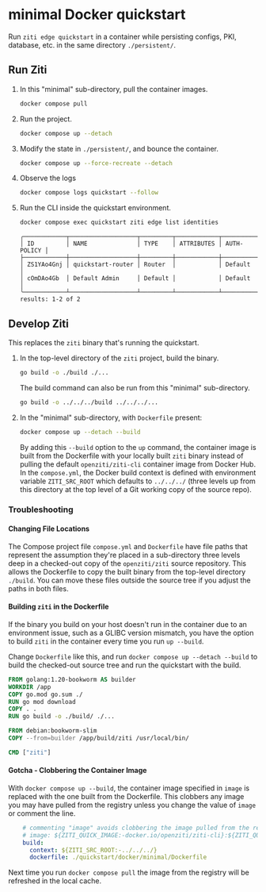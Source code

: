 # minimal Docker quickstart

Run `ziti edge quickstart` in a container while persisting configs, PKI, database, etc. in the same directory `./persistent/`.

## Run Ziti

1. In this "minimal" sub-directory, pull the container images.

    ```bash
    docker compose pull
    ```

2. Run the project.

    ```bash
    docker compose up --detach
    ```

3. Modify the state in `./persistent/`, and bounce the container.

    ```bash
    docker compose up --force-recreate --detach
    ```

4. Observe the logs

    ```bash
    docker compose logs quickstart --follow
    ```

5. Run the CLI inside the quickstart environment.

    ```bash
    docker compose exec quickstart ziti edge list identities
    ```

    ```buttonless title="Output"
    ╭────────────┬───────────────────┬─────────┬────────────┬─────────────╮
    │ ID         │ NAME              │ TYPE    │ ATTRIBUTES │ AUTH-POLICY │
    ├────────────┼───────────────────┼─────────┼────────────┼─────────────┤
    │ ZS1YAo4Gnj │ quickstart-router │ Router  │            │ Default     │
    │ cOmDAo4Gb  │ Default Admin     │ Default │            │ Default     │
    ╰────────────┴───────────────────┴─────────┴────────────┴─────────────╯
    results: 1-2 of 2
    ```

## Develop Ziti

This replaces the `ziti` binary that's running the quickstart.

1. In the top-level directory of the `ziti` project, build the binary.

    ```bash
    go build -o ./build ./...
    ```

    The build command can also be run from this "minimal" sub-directory.

    ```bash
    go build -o ../../../build ../../../...
    ```

2. In the "minimal" sub-directory, with `Dockerfile` present:

    ```bash
    docker compose up --detach --build
    ```

    By adding this `--build` option to the `up` command, the container image is built from the Dockerfile with your
    locally built `ziti` binary instead of pulling the default `openziti/ziti-cli` container image from Docker Hub. In
    the `compose.yml`, the Docker build context is defined with environment variable `ZITI_SRC_ROOT` which defaults to
    `../../../` (three levels up from this directory at the top level of a Git working copy of the source repo).

### Troubleshooting

#### Changing File Locations

The Compose project file `compose.yml` and `Dockerfile` have file paths that represent the assumption they're placed in
a sub-directory three levels deep in a checked-out copy of the `openziti/ziti` source repository. This allows the Dockerfile
to copy the built binary from the top-level directory `./build`. You can move these files outside the source tree if you
adjust the paths in both files.

#### Building `ziti` in the Dockerfile

If the binary you build on your host doesn't run in the container due to an environment issue, such as a GLIBC version
mismatch, you have the option to build `ziti` in the container every time you run `up --build`.

Change `Dockerfile` like this, and run `docker compose up --detach --build` to build the checked-out source tree and run
the quickstart with the build.

```dockerfile
FROM golang:1.20-bookworm AS builder
WORKDIR /app
COPY go.mod go.sum ./
RUN go mod download
COPY . .
RUN go build -o ./build/ ./...

FROM debian:bookworm-slim
COPY --from=builder /app/build/ziti /usr/local/bin/

CMD ["ziti"]
```

#### Gotcha - Clobbering the Container Image

With `docker compose up --build`, the container image specified in `image` is replaced with the one built from the Dockerfile.
This clobbers any image you may have pulled from the registry unless you change the value of `image` or comment the line.

```yaml
    # commenting "image" avoids clobbering the image pulled from the registry
    # image: ${ZITI_QUICK_IMAGE:-docker.io/openziti/ziti-cli}:${ZITI_QUICK_TAG:-latest}
    build:
      context: ${ZITI_SRC_ROOT:-../../../} 
      dockerfile: ./quickstart/docker/minimal/Dockerfile
```

Next time you run `docker compose pull` the image from the registry will be refreshed in the local cache.
